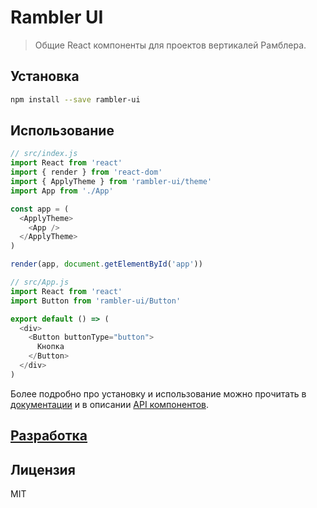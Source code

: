 # Rambler UI

> Общие React компоненты для проектов вертикалей Рамблера.

## Установка

```sh
npm install --save rambler-ui
```

## Использование

```js
// src/index.js
import React from 'react'
import { render } from 'react-dom'
import { ApplyTheme } from 'rambler-ui/theme'
import App from './App'

const app = (
  <ApplyTheme>
    <App />
  </ApplyTheme>
)

render(app, document.getElementById('app'))

// src/App.js
import React from 'react'
import Button from 'rambler-ui/Button'

export default () => (
  <div>
    <Button buttonType="button">
      Кнопка
    </Button>
  </div>
)
```

Более подробно про установку и использование можно прочитать в [документации](https://ui-kit.rambler.ru/#/usage/install) и в описании [API компонентов](https://ui-kit.rambler.ru/#/components/Avatar).

## [Разработка](https://ui-kit.rambler.ru/#/usage/contribute)

## Лицензия

MIT
